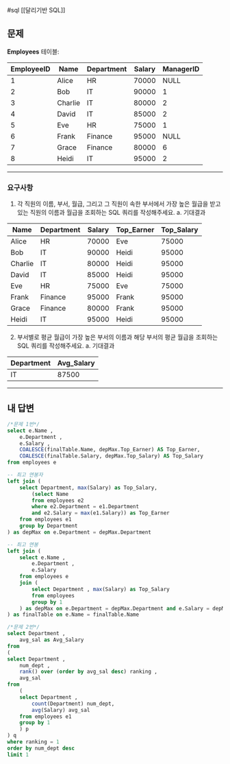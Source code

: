 #sql [[달리기반 SQL]]
## 문제

**Employees** 테이블:

| EmployeeID | Name    | Department | Salary | ManagerID |
| ---------- | ------- | ---------- | ------ | --------- |
| 1          | Alice   | HR         | 70000  | NULL      |
| 2          | Bob     | IT         | 90000  | 1         |
| 3          | Charlie | IT         | 80000  | 2         |
| 4          | David   | IT         | 85000  | 2         |
| 5          | Eve     | HR         | 75000  | 1         |
| 6          | Frank   | Finance    | 95000  | NULL      |
| 7          | Grace   | Finance    | 80000  | 6         |
| 8          | Heidi   | IT         | 95000  | 2         |

---
### 요구사항

1. 각 직원의 이름, 부서, 월급, 그리고 그 직원이 속한 부서에서 가장 높은 월급을 받고 있는 직원의 이름과 월급을 조회하는 SQL 쿼리를 작성해주세요.
    a. 기대결과

|Name|Department|Salary|Top_Earner|Top_Salary|
|---|---|---|---|---|
|Alice|HR|70000|Eve|75000|
|Bob|IT|90000|Heidi|95000|
|Charlie|IT|80000|Heidi|95000|
|David|IT|85000|Heidi|95000|
|Eve|HR|75000|Eve|75000|
|Frank|Finance|95000|Frank|95000|
|Grace|Finance|80000|Frank|95000|
|Heidi|IT|95000|Heidi|95000|

2. 부서별로 평균 월급이 가장 높은 부서의 이름과 해당 부서의 평균 월급을 조회하는 SQL 쿼리를 작성해주세요.
    a. 기대결과

|Department|Avg_Salary|
|---|---|
|IT|87500|

---

## 내 답변

```sql
/*문제 1번*/
select e.Name ,
	e.Department ,
	e.Salary ,
	COALESCE(finalTable.Name, depMax.Top_Earner) AS Top_Earner,
	COALESCE(finalTable.Salary, depMax.Top_Salary) AS Top_Salary
from employees e

-- 최고 연봉자
left join (
	select Department, max(Salary) as Top_Salary,
		(select Name
		from employees e2
		where e2.Department = e1.Department 
		and e2.Salary = max(e1.Salary)) as Top_Earner
	from employees e1
	group by Department
) as depMax on e.Department = depMax.Department

-- 최고 연봉
left join (
	select e.Name ,
		e.Department ,
		e.Salary
	from employees e
	join (
		select Department , max(Salary) as Top_Salary
		from employees
		group by 1
	) as depMax on e.Department = depMax.Department and e.Salary = depMax.Top_Salary
) as finalTable on e.Name = finalTable.Name

/*문제 2번*/
select Department ,
	avg_sal as Avg_Salary
from
(
select Department ,
	num_dept ,
	rank() over (order by avg_sal desc) ranking ,
	avg_sal
from
	(
	select Department ,
		count(Department) num_dept,
		avg(Salary) avg_sal
	from employees e1
	group by 1
	) p
) q
where ranking = 1
order by num_dept desc
limit 1
```
